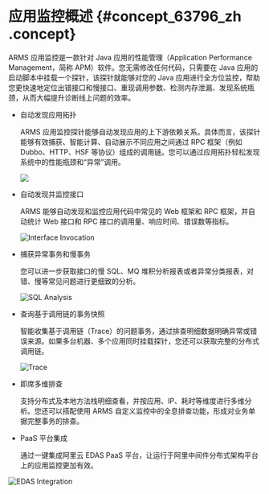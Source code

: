 # 应用监控概述 {#concept_63796_zh .concept}

ARMS 应用监控是一款针对 Java 应用的性能管理（Application Performance Management，简称 APM）软件。您无需修改任何代码，只需要在 Java 应用的启动脚本中挂载一个探针，该探针就能够对您的 Java 应用进行全方位监控，帮助您更快速地定位出错接口和慢接口、重现调用参数、检测内存泄漏、发现系统瓶颈，从而大幅提升诊断线上问题的效率。

-   自动发现应用拓扑

    ARMS 应用监控探针能够自动发现应用的上下游依赖关系。具体而言，该探针能够有效捕获、智能计算、自动展示不同应用之间通过 RPC 框架（例如 Dubbo、HTTP、HSF 等协议）组成的调用链。您可以通过应用拓扑轻松发现系统中的性能瓶颈和“异常”调用。

    ![](http://static-aliyun-doc.oss-cn-hangzhou.aliyuncs.com/assets/img/152224/156094734942258_zh-CN.png)

-   自动发现并监控接口

    ARMS 能够自动发现和监控应用代码中常见的 Web 框架和 RPC 框架，并自动统计 Web 接口和 RPC 接口的调用量、响应时间、错误数等指标。

    ![Interface Invocation](http://static-aliyun-doc.oss-cn-hangzhou.aliyuncs.com/assets/img/152224/156094735042272_zh-CN.png)

-   捕获异常事务和慢事务

    您可以进一步获取接口的慢 SQL、MQ 堆积分析报表或者异常分类报表，对错、慢等常见问题进行更细致的分析。

    ![SQL Analysis](images/42273_zh-CN.png "慢 SQL 报表： ")

     

-   查询基于调用链的事务快照

    智能收集基于调用链（Trace）的问题事务，通过排查明细数据明确异常或错误来源。如果多台机器、多个应用同时挂载探针，您还可以获取完整的分布式调用链。

    ![Trace](http://static-aliyun-doc.oss-cn-hangzhou.aliyuncs.com/assets/img/152224/156094735042284_zh-CN.png)

-   即席多维排查

    支持分布式及本地方法栈明细查看，并按应用、IP、耗时等维度进行多维分析。您还可以搭配使用 ARMS 自定义监控中的全息排查功能，形成对业务单据完整事务的排查。

-   PaaS 平台集成

    通过一键集成阿里云 EDAS PaaS 平台，让运行于阿里中间件分布式架构平台上的应用监控更加有效。


![EDAS Integration](http://static-aliyun-doc.oss-cn-hangzhou.aliyuncs.com/assets/img/152224/156094735042286_zh-CN.png)

